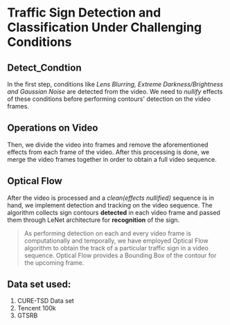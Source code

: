 # Traffic Sign Detection and Classification Under Challenging Conditions

## Detect_Condtion  
In the first step, conditions like *Lens Blurring, Extreme Darkness/Brightness and Gaussian Noise* are detected from the video. We need to *nullify* effects of these conditions before performing contours' detection on the video frames.

## Operations on Video
Then, we divide the video into frames and remove the aforementioned effects from each frame of the video. After this processing is done, we merge the video frames together in order to obtain a full video sequence.

## Optical Flow
After the video is processed and a *clean(effects nullified)* sequence is in hand, we implement detection and tracking on the video sequence. The algorithm collects sign contours **detected** in each video frame and passed them through LeNet architecture for **recognition** of the sign. <br/>
>As performing detection on each and every video frame is computationally and temporally, we have employed Optical Flow algorithm to obtain the track of a particular traffic sign in a video sequence. Optical Flow provides a Bounding Box of the contour for the upcoming frame.

## Data set used:
1. CURE-TSD Data set
2. Tencent 100k
3. GTSRB
